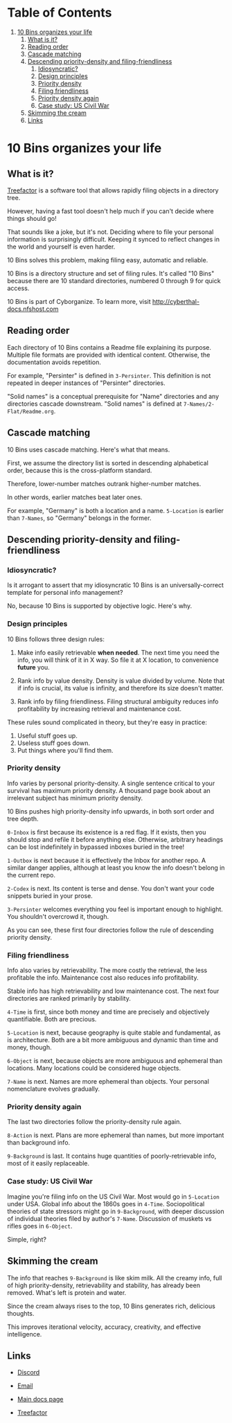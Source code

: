
# Table of Contents

1.  [10 Bins organizes your life](#org92c60c1)
    1.  [What is it?](#orgd57fa70)
    2.  [Reading order](#orgef44d3e)
    3.  [Cascade matching](#org00c4124)
    4.  [Descending priority-density and filing-friendliness](#orgf65fc9e)
        1.  [Idiosyncratic?](#org0daec3c)
        2.  [Design principles](#org9fff520)
        3.  [Priority density](#orgcbb9665)
        4.  [Filing friendliness](#org2a2f895)
        5.  [Priority density again](#org094f1de)
        6.  [Case study: US Civil War](#orgc76ef05)
    5.  [Skimming the cream](#org75d79c6)
    6.  [Links](#org6888e64)


<a id="org92c60c1"></a>

# 10 Bins organizes your life


<a id="orgd57fa70"></a>

## What is it?

[Treefactor](http://treefactor-docs.nfshost.com) is a software tool that allows rapidly filing objects in a directory tree.  

However, having a fast tool doesn't help much if you can't decide where things should go!

That sounds like a joke, but it's not.  Deciding where to file your personal information is surprisingly difficult.  Keeping it synced to reflect changes in the world and yourself is even harder.

10 Bins solves this problem, making filing easy, automatic and reliable.

10 Bins is a directory structure and set of filing rules.  It's called "10 Bins" because there are 10 standard directories, numbered 0 through 9 for quick access.

10 Bins is part of Cyborganize.  To learn more, visit <http://cyberthal-docs.nfshost.com>


<a id="orgef44d3e"></a>

## Reading order

Each directory of 10 Bins contains a Readme file explaining its purpose.  Multiple file formats are provided with identical content.  Otherwise, the documentation avoids repetition.

For example, "Persinter" is defined in `3-Persinter`.  This definition is not repeated in deeper instances of "Persinter" directories.

"Solid names" is a conceptual prerequisite for "Name" directories and any directories cascade downstream.  "Solid names" is defined at `7-Names/2-Flat/Readme.org`.


<a id="org00c4124"></a>

## Cascade matching

10 Bins uses cascade matching.  Here's what that means.

First, we assume the directory list is sorted in descending alphabetical order, because this is the cross-platform standard.

Therefore, lower-number matches outrank higher-number matches.

In other words, earlier matches beat later ones.

For example, "Germany" is both a location and a name.  `5-Location` is earlier than `7-Names`, so "Germany" belongs in the former.


<a id="orgf65fc9e"></a>

## Descending priority-density and filing-friendliness


<a id="org0daec3c"></a>

### Idiosyncratic?

Is it arrogant to assert that my idiosyncratic 10 Bins is an universally-correct template for personal info management?

No, because 10 Bins is supported by objective logic.  Here's why.


<a id="org9fff520"></a>

### Design principles

10 Bins follows three design rules:

1.  Make info easily retrievable **when needed**.  The next time you need the info, you will think of it in X way.  So file it at X location, to convenience **future** you.

2.  Rank info by value density.  Density is value divided by volume.  Note that if info is crucial, its value is infinity, and therefore its size doesn't matter.

3.  Rank info by filing friendliness.  Filing structural ambiguity reduces info profitability by increasing retrieval and maintenance cost.

These rules sound complicated in theory, but they're easy in practice:

1.  Useful stuff goes up.
2.  Useless stuff goes down.
3.  Put things where you'll find them.


<a id="orgcbb9665"></a>

### Priority density

Info varies by personal priority-density.  A single sentence critical to your survival has maximum priority density.  A thousand page book about an irrelevant subject has minimum priority density.

10 Bins pushes high priority-density info upwards, in both sort order and tree depth.  

`0-Inbox` is first because its existence is a red flag.  If it exists, then you should stop and refile it before anything else.  Otherwise, arbitrary headings can be lost indefinitely in bypassed inboxes buried in the tree!

`1-Outbox` is next because it is effectively the Inbox for another repo.  A similar danger applies, although at least you know the info doesn't belong in the current repo.

`2-Codex` is next.  Its content is terse and dense.  You don't want your code snippets buried in your prose.

`3-Persinter` welcomes everything you feel is important enough to highlight.  You shouldn't overcrowd it, though.

As you can see, these first four directories follow the rule of descending priority density.


<a id="org2a2f895"></a>

### Filing friendliness

Info also varies by retrievability.  The more costly the retrieval, the less profitable the info.  Maintenance cost also reduces info profitability.

Stable info has high retrievability and low maintenance cost.  The next four directories are ranked primarily by stability.

`4-Time` is first, since both money and time are precisely and objectively quantifiable.  Both are precious.

`5-Location` is next, because geography is quite stable and fundamental, as is architecture.  Both are a bit more ambiguous and dynamic than time and money, though.

`6-Object` is next, because objects are more ambiguous and ephemeral than locations.  Many locations could be considered huge objects.

`7-Name` is next.  Names are more ephemeral than objects.  Your personal nomenclature evolves gradually.


<a id="org094f1de"></a>

### Priority density again

The last two directories follow the priority-density rule again.

`8-Action` is next.  Plans are more ephemeral than names, but more important than background info.

`9-Background` is last.  It contains huge quantities of poorly-retrievable info, most of it easily replaceable.


<a id="orgc76ef05"></a>

### Case study: US Civil War

Imagine you're filing info on the US Civil War.  Most would go in `5-Location` under USA.  Global info about the 1860s goes in `4-Time`.  Sociopolitical theories of state stressors might go in `9-Background`, with deeper discussion of individual theories filed by author's `7-Name`.  Discussion of muskets vs rifles goes in `6-Object`.

Simple, right?


<a id="org75d79c6"></a>

## Skimming the cream

The info that reaches `9-Background` is like skim milk.  All the creamy info, full of high priority-density, retrievability and stability, has already been removed.  What's left is protein and water.

Since the cream always rises to the top, 10 Bins generates rich, delicious thoughts.

This improves iterational velocity, accuracy, creativity, and effective intelligence.


<a id="org6888e64"></a>

## Links

-   [Discord](https://discord.gg/QC8Jv6H)
-   [Email](mailto:texas.cyberthal@gmail.com)

-   [Main docs page](https://cyberthal-docs.nfshost.com)
-   [Treefactor](http://treefactor-docs.nfshost.com)

